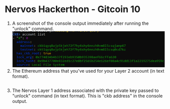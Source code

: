 # Nervos Hackerthon - Gitcoin 10

1. A screenshot of the console output immediately after running the "unlock" command.
![-](ckb_01.PNG)
2. The Ethereum address that you've used for your Layer 2 account (in text format).
```
```
3. The Nervos Layer 1 address associated with the private key passed to "unlock" command (in text format). This is "ckb address" in the console output.
```
```
